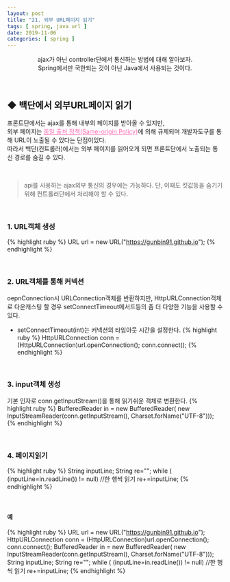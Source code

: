 ```yaml
---
layout: post
title: "21. 외부 URL페이지 읽기"
tags: [ spring, java url ]
date: 2019-11-06
categories: [ spring ]
---
```


<p align="center">
  ajax가 아닌 controller단에서 통신하는 방법에 대해 알아보자. <br/>
    Spring에서만 국한되는 것이 아닌 Java에서 사용되는 것이다.
</p><br/>

## ◆ 백단에서 외부URL페이지 읽기
프론트단에서는 ajax를 통해 내부의 페이지를 받아올 수 있지만, <br/>외부 페이지는 <a href="https://developer.mozilla.org/ko/docs/Web/Security/Same-origin_policy"  style="color:hotpink" target="_blank">동일 출처 정책(Same-origin Policy)</a>에 의해 규제되며 개발자도구를 통해 URL이 노출될 수 있다는 단점이있다.<br/>
따라서 백단(컨트롤러)에서는 외부 페이지를 읽어오게 되면 프론트단에서 노출되는 통신 경로를 숨길 수 있다.

<br/>

> api를 사용하는 ajax외부 통신의 경우에는 가능하다. 단, 이때도 킷값등을 숨기기 위해 컨트롤러단에서 처리해야 할 수 있다.

<br/>

### 1. URL객체 생성
{% highlight ruby %}
URL url = new URL("https://gunbin91.github.io");
{% endhighlight %}

<br/>

### 2. URL객체를 통해 커넥션
oepnConnection시 URLConnection객체를 반환하지만, HttpURLConnection객체로 다운캐스팅 할 경우
setConnectTimeout메서드등의 좀 더 다양한 기능을 사용할 수 있다.
- setConnectTimeout(int)는 커넥션의 타임아웃 시간을 설정한다.
{% highlight ruby %}
HttpURLConnection conn = (HttpURLConnection)url.openConnection();
conn.connect();
{% endhighlight %}

<br/>

### 3. input객체 생성
기본 인자로 conn.getInputStream()을 통해 읽기쉬운 객체로 변환한다.
{% highlight ruby %}
BufferedReader in = new BufferedReader(
    new InputStreamReader(conn.getInputStream(), Charset.forName("UTF-8")));
{% endhighlight %}

<br/>

### 4. 페이지읽기
{% highlight ruby %}
String inputLine;
String re="";
while ( (inputLine=in.readLine()) != null) //한 행씩 읽기
    re+=inputLine;
{% endhighlight %}

<br/>

#### 예
{% highlight ruby %}
URL url = new URL("https://gunbin91.github.io");
HttpURLConnection conn = (HttpURLConnection)url.openConnection();
conn.connect();
BufferedReader in = new BufferedReader(
    new InputStreamReader(conn.getInputStream(), Charset.forName("UTF-8")));
String inputLine;
String re="";
while ( (inputLine=in.readLine()) != null) //한 행씩 읽기
    re+=inputLine;
{% endhighlight %}


<br/>